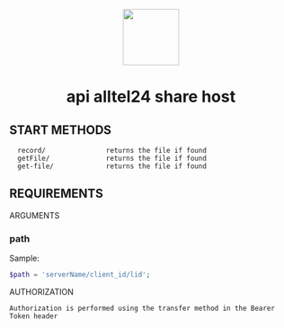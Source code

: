 <p align="center">
    <a href="https://alltel24.ru" target="_blank">
        <img src="https://alltel24.ru/assets/img/logo.png" height="100px">
    </a>
    <h1 align="center"> api alltel24 share host</h1>
</p>

START METHODS
-------------------

      record/               returns the file if found
      getFile/              returns the file if found
      get-file/             returns the file if found

REQUIREMENTS
------------

ARGUMENTS
### path 
<p>Sample:<p>

```php
$path = 'serverName/client_id/lid';
```

AUTHORIZATION
```
Authorization is performed using the transfer method in the Bearer Token header
```

